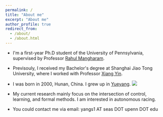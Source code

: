 ```yaml
---
permalink: /
title: "About me"
excerpt: "About me"
author_profile: true
redirect_from: 
  - /about/
  - /about.html
---
```


* I'm a first-year Ph.D student of the University of Pennsylvania, supervised by Professor [Rahul Mangharam](https://www.seas.upenn.edu/~rahulm/).

* Previsouly, I received my Bachelor's degree at Shanghai Jiao Tong University, where I worked with Professor [Xiang Yin](https://xiangyin.sjtu.edu.cn/).

* I was born in 2000, Hunan, China. I grew up in [Yueyang](https://en.wikipedia.org/wiki/Yueyang). <a href='https://shuoyang2000.github.io'  title='Home'><img src='//clustrmaps.com/map_v2.png?cl=ffffff&w=70&t=n&d=u8rjKklEflLlDJ95bBs8OTRj3QGRNt2FM-fI3LaD0nI'/></a>

* My current research mainly focus on the intersection of control, learning, and formal methods. I am interested in autonomous racing.

* You could contact me via email: yangs1 AT seas DOT upenn DOT edu